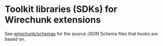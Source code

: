 # Toolkit libraries (SDKs) for Wirechunk extensions

See [wirechunk/schemas](https://github.com/wirechunk/schemas) for the source JSON Schema files that hooks are based on.
